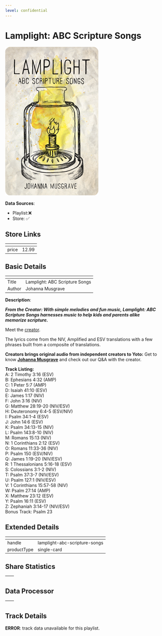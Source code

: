 ```yaml
---
level: confidential
---
```

# Lamplight: ABC Scripture Songs

![card_[il8A4].png](../../img/cards/card_[il8A4].png)

**Data Sources**: 

- Playlist:❌
- Store: ✅


## Store Links

| <!-- --> | <!-- --> |
| - | - |
| price | 12.99 |


## Basic Details

| <!-- --> | <!-- --> |
| - | - |
| Title | Lamplight: ABC Scripture Songs |
| Author | Johanna Musgrave |

**Description**:

_**From the Creator: With simple melodies and fun music, Lamplight: ABC Scripture Songs harnesses music to help kids and parents alike memorize scripture.**_

Meet the [creator](https://yotoplay.com/creators/johanna-musgrave "Johanna Musgrave profile page").

The lyrics come from the NIV, Amplified and ESV translations with a few phrases built from a composite of translations.

**Creators brings original audio from independent creators to Yoto:** Get to know **[](https://yotoplay.com/creator/momma-bear-audio)[Johanna Musgrave](https://yotoplay.com/creators/johanna-musgrave "Johanna Musgrave profile page")[](https://yotoplay.com/creator/momma-bear-audio)** and check out our Q&A with the creator.   
  
**Track Listing:**  
A: 2 Timothy 3:16 (ESV)  
B: Ephesians 4:32 (AMP)  
C: 1 Peter 5:7 (AMP)  
D: Isaiah 41:10 (ESV)  
E: James 1:17 (NIV)  
F: John 3:16 (NIV)  
G: Matthew 28:19-20 (NIV/ESV)  
H: Deuteronomy 6:4-5 (ESV/NIV)  
I: Psalm 34:1-4 (ESV)  
J: John 14:6 (ESV)  
K: Psalm 34:13-15 (NIV)  
L: Psalm 143:8-10 (NIV)  
M: Romans 15:13 (NIV)  
N: 1 Corinthians 2:12 (ESV)  
O: Romans 11:33-36 (NIV)  
P: Psalm 150 (ESV/NIV)  
Q: James 1:19-20 (NIV/ESV)  
R: 1 Thessalonians 5:16-18 (ESV)  
S: Colossians 3:1-2 (NIV)  
T: Psalm 37:3-7 (NIV/ESV)  
U: Psalm 127:1 (NIV/ESV)  
V: 1 Corinthians 15:57-58 (NIV)  
W: Psalm 27:14 (AMP)  
X: Matthew 23:12 (ESV)  
Y: Psalm 16:11 (ESV)  
Z: Zephaniah 3:14-17 (NIV/ESV)  
Bonus Track: Psalm 23


## Extended Details

| <!-- --> | <!-- --> |
| - | - |
| handle | lamplight-abc-scripture-songs |
| productType | single-card |


## Share Statistics

| <!-- --> | <!-- --> |
| - | - |


## Data Processor

| <!-- --> | <!-- --> |
| - | - |


## Track Details

**ERROR**: track data unavailable for this playlist.
